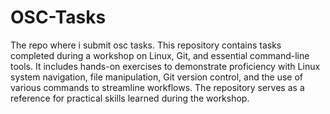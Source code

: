 # OSC-Tasks
The repo where i submit osc tasks. 
This repository contains tasks completed during a workshop on Linux, Git, and essential command-line tools. It includes hands-on exercises to demonstrate proficiency with Linux system navigation, file manipulation, Git version control, and the use of various commands to streamline workflows. The repository serves as a reference for practical skills learned during the workshop.

